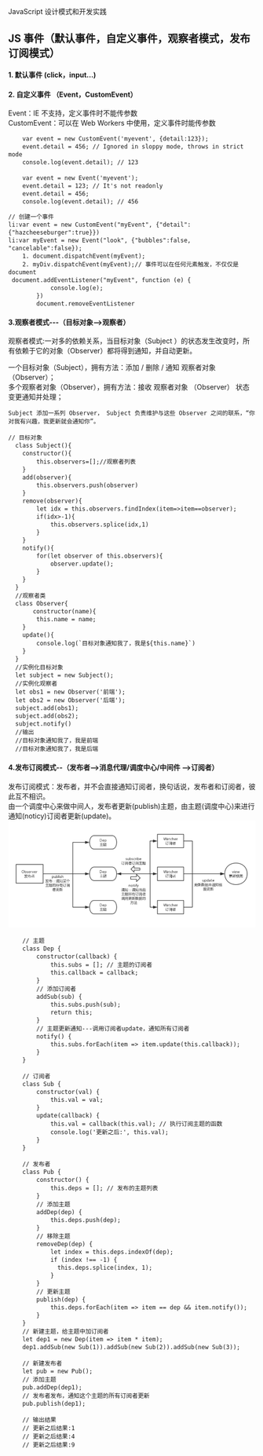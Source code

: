 JavaScript 设计模式和开发实践

## JS 事件（默认事件，自定义事件，观察者模式，发布订阅模式）

#### 1. 默认事件 (click，input...)

#### 2. 自定义事件 （Event，CustomEvent）

Event：IE 不支持，定义事件时不能传参数  
CustomEvent：可以在 Web Workers 中使用，定义事件时能传参数

```
    var event = new CustomEvent('myevent', {detail:123});
    event.detail = 456; // Ignored in sloppy mode, throws in strict mode
    console.log(event.detail); // 123

    var event = new Event('myevent');
    event.detail = 123; // It's not readonly
    event.detail = 456;
    console.log(event.detail); // 456
```

```
// 创建一个事件
li:var event = new CustomEvent("myEvent", {"detail":{"hazcheeseburger":true}})
li:var myEvent = new Event("look", {"bubbles":false, "cancelable":false});
    1. document.dispatchEvent(myEvent);
    2. myDiv.dispatchEvent(myEvent);// 事件可以在任何元素触发，不仅仅是document
 document.addEventListener("myEvent", function (e) {
            console.log(e);
        })
        document.removeEventListener
```

#### 3.观察者模式---（目标对象-->观察者）

观察者模式:一对多的依赖关系，当目标对象（Subject ）的状态发生改变时，所有依赖于它的对象（Observer）都将得到通知，并自动更新。

一个目标对象（Subject），拥有方法：添加 / 删除 / 通知 观察者对象 （Observer）；  
多个观察者对象（Observer），拥有方法：接收 观察者对象 （Observer） 状态变更通知并处理；

```
Subject 添加一系列 Observer， Subject 负责维护与这些 Observer 之间的联系，“你对我有兴趣，我更新就会通知你”。

// 目标对象
  class Subject(){
    constructor(){
        this.observers=[];//观察者列表
    }
    add(observer){
        this.observers.push(observer)
    }
    remove(observer){
        let idx = this.observers.findIndex(item=>item==observer);
        if(idx>-1){
            this.observers.splice(idx,1)
        }
    }
    notify(){
        for(let observer of this.observers){
            observer.update();
        }
    }
  }
  //观察者类
  class Observer{
       constructor(name){
        this.name = name;
    }
    update(){
        console.log(`目标对象通知我了，我是${this.name}`)
    }
  }
  //实例化目标对象
  let subject = new Subject();
  //实例化观察者
  let obs1 = new Observer('前端');
  let obs2 = new Observer('后端');
  subject.add(obs1);
  subject.add(obs2);
  subject.notify()
  //输出
  //目标对象通知我了，我是前端
  //目标对象通知我了，我是后端
```

#### 4.发布订阅模式--（发布者-->消息代理/调度中心/中间件 -->订阅者）

发布订阅模式：发布者，并不会直接通知订阅者，换句话说，发布者和订阅者，彼此互不相识。  
由一个调度中心来做中间人，发布者更新(publish)主题，由主题(调度中心)来进行通知(noticy)订阅者更新(update)。
![发布订阅](./img/Publish-And-Subscribe.png)

```
    // 主题
    class Dep {
        constructor(callback) {
            this.subs = []; // 主题的订阅者
            this.callback = callback;
        }
        // 添加订阅者
        addSub(sub) {
            this.subs.push(sub);
            return this;
        }
        // 主题更新通知---调用订阅者update，通知所有订阅者
        notify() {
            this.subs.forEach(item => item.update(this.callback));
        }
    }

    // 订阅者
    class Sub {
        constructor(val) {
            this.val = val;
        }
        update(callback) {
            this.val = callback(this.val); // 执行订阅主题的函数
            console.log('更新之后:', this.val);
        }
    }

    // 发布者
    class Pub {
        constructor() {
            this.deps = []; // 发布的主题列表
        }
        // 添加主题
        addDep(dep) {
            this.deps.push(dep);
        }
        // 移除主题
        removeDep(dep) {
            let index = this.deps.indexOf(dep);
            if (index !== -1) {
              this.deps.splice(index, 1);
            }
        }
        // 更新主题
        publish(dep) {
            this.deps.forEach(item => item == dep && item.notify());
        }
    }
    // 新建主题，给主题中加订阅者
    let dep1 = new Dep(item => item * item);
    dep1.addSub(new Sub(1)).addSub(new Sub(2)).addSub(new Sub(3));

    // 新建发布者
    let pub = new Pub();
    // 添加主题
    pub.addDep(dep1);
    // 发布者发布，通知这个主题的所有订阅者更新
    pub.publish(dep1);

    // 输出结果
    // 更新之后结果:1
    // 更新之后结果:4
    // 更新之后结果:9
```

